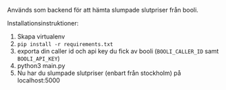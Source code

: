 Används som backend för att hämta slumpade slutpriser från booli.

Installationsinstruktioner:

1. Skapa virtualenv
2. `pip install -r requirements.txt`
3. exporta din caller id och api key du fick av booli (`BOOLI_CALLER_ID` samt `BOOLI_API_KEY`)
4. python3 main.py
5. Nu har du slumpade slutpriser (enbart från stockholm) på localhost:5000
